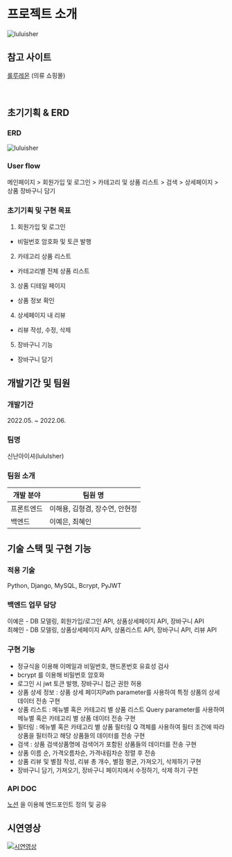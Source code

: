 # 프로젝트 소개

![luluisher](https://velog.velcdn.com/images/sorin44/post/223b6137-92f2-414f-bc37-b78b8b69381c/image.jpg)

## 참고 사이트
<a href="https://shop.lululemon.com">룰루레몬</a> (의류 쇼핑몰)

<br>

## 초기기획 & ERD

### ERD
![luluisher](https://blog.kakaocdn.net/dn/WhqG0/btrMYsu37Mt/BFuKwaEiOX2Cuz7Lkg3MGk/img.png)
### User flow
메인페이지 > 회원가입 및 로그인 > 카테고리 및 상품 리스트 > 검색 > 상세페이지 > 상품 장바구니 담기 

### 초기기획 및 구현 목표

1. 회원가입 및 로그인 <br>
- 비밀번호 암호화 및 토큰 발행 <br>
2. 카테고리 상품 리스트 <br>
- 카테고리별 전체 상품 리스트 <br>
3. 상품 디테일 페이지 <br>
- 상품 정보 확인 <br>
4. 상세페이지 내 리뷰 <br>
- 리뷰 작성, 수정, 삭제 <br>
5. 장바구니 기능 <br>
- 장바구니 담기 <br>

## 개발기간 및 팀원

### 개발기간
2022.05. ~ 2022.06.

### 팀명
신난아이셔(luluIsher)

### 팀원 소개
| 개발 분야 | 팀원 명 |
| ------- | ------- |
| 프론트엔드 | 이해용, 김형겸, 장수연, 안현정 |
| 백엔드 | 이예은, 최혜인 |

## 기술 스택 및 구현 기능
### 적용 기술
Python, Django, MySQL, Bcrypt, PyJWT

### 백엔드 업무 담당
이예은 - DB 모델링, 회원가입/로그인 API, 상품상세페이지 API, 장바구니 API <br>
최혜인 - DB 모델링, 상품상세페이지 API, 상품리스트 API, 장바구니 API, 리뷰 API <br>

### 구현 기능
- 정규식을 이용해 이메일과 비밀번호, 핸드폰번호 유효성 검사
- bcrypt 를 이용해 비밀번호 암호화
- 로그인 시 jwt 토큰 발행, 장바구니 접근 권한 허용
- 상품 상세 정보 : 상품 상세 페이지Path parameter를 사용하여 특정 상품의 
상세 데이터 전송 구현
- 상품 리스트 : 메뉴별 혹은 카테고리 별 상품 리스트 Query parameter를 사용하여 메뉴별 혹은 카테고리 별 상품 데이터 전송 구현
- 필터링 : 메뉴별 혹은 카테고리 별 상품 필터링 Q 객체를 사용하여 필터 조건에 따라 상품을 필터하고 해당 상품들의 데이터를 전송 구현
- 검색 : 상품 검색상품명에 검색어가 포함된 상품들의 데이터를 전송 구현
- 상품 이름 순, 가격오름차순, 가격내림차순 정렬 후 전송
- 상품 리뷰 및 별점 작성, 리뷰 총 개수, 별점 평균, 가져오기, 삭제하기 구현
- 장바구니 담기, 가져오기, 장바구니 페이지에서 수정하기, 삭제 하기 구현

### API DOC
<a href="https://hyein-resume.notion.site/luluisher-API-015bd54be37f4e25a75f1a1feb48d559">노션</a> 을 이용헤 엔드포인트 정의 및 공유
## 시연영상
[![시연영상](https://img.youtube.com/vi/W34uDKZyf1s/0.jpg)](https://www.youtube.com/embed/W34uDKZyf1s)
